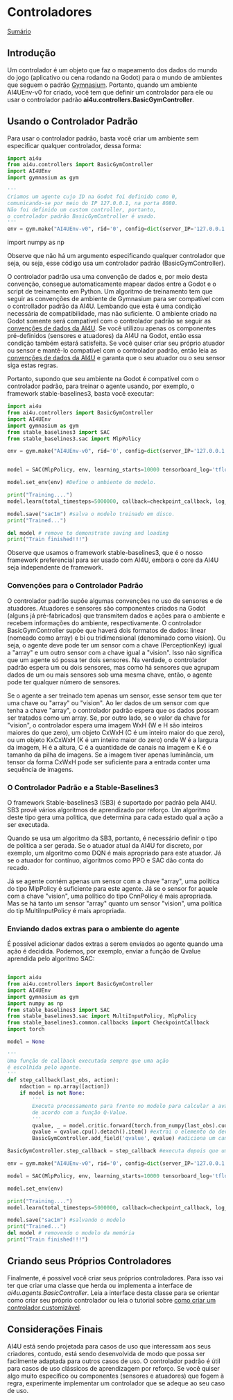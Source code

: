 # Controladores

[Sumário](summary.md)

## Introdução
Um controlador é um objeto que faz o mapeamento dos dados do mundo do jogo (aplicativo ou cena rodando na Godot) para o mundo de ambientes que seguem o padrão [Gymnasium](https://gymnasium.farama.org/index.html). Portanto, quando um ambiente AI4UEnv-v0 for criado, você tem que definir um controlador para ele ou usar o controlador padrão **ai4u.controllers.BasicGymController**.

## Usando o Controlador Padrão

Para usar o controlador padrão, basta você criar um ambiente sem especificar qualquer controlador, dessa forma:

```python
import ai4u
from ai4u.controllers import BasicGymController
import AI4UEnv
import gymnasium as gym

'''
Criamos um agente cujo ID na Godot foi definido como 0,
comunicando-se por meio do IP 127.0.0.1, na porta 8080.
Não foi definido um custom controller, portanto,
o controlador padrão BasicGymController é usado.
'''
env = gym.make("AI4UEnv-v0", rid='0', config=dict(server_IP='127.0.0.1', server_port=8080)) 
```
import numpy as np

Observe que não há um argumento especificando qualquer controlador que seja, ou seja, esse código usa um controlador padrão (BasicGymController). 

O controlador padrão usa uma convenção de dados e, por meio desta convenção, consegue automaticamente mapear dados entre a Godot e o script de treinamento em Python. Um algoritmo de treinamento tem que seguir as convenções de ambiente de Gymnasium para ser compatível com o controllador padrão da AI4U. Lembando que esta é uma condição necessária de compatibilidade, mas não suficiente. O ambiente criado na Godot somente será compatível com o controlador padrão se seguir as [convenções de dados da AI4U](dataconventions.md). Se você utilizou apenas os componentes pré-definidos (sensores e atuadores) da AI4U na Godot, então essa condição também estará satisfeita. Se você quiser criar seu próprio atuador ou sensor e mantê-lo compatível com o controlador padrão, então leia as [convenções de dados da AI4U](dataconventions.md) e garanta que o seu atuador ou o seu sensor siga estas regras.

Portanto, supondo que seu ambiente na Godot é compatível com o controlador padrão, para treinar o agente usando, por exemplo, o framework stable-baselines3, basta você executar:

```python
import ai4u
from ai4u.controllers import BasicGymController
import AI4UEnv
import gymnasium as gym
from stable_baselines3 import SAC
from stable_baselines3.sac import MlpPolicy

env = gym.make("AI4UEnv-v0", rid='0', config=dict(server_IP='127.0.0.1', server_port=8080)) #o ambiente AI4UEnv é criado.


model = SAC(MlpPolicy, env, learning_starts=10000 tensorboard_log='tflog', verbose=1) #Cria-se um modelo com uma política MlpPolicy da stable-baseline3.

model.set_env(env) #Define o ambiente do modelo.

print("Training....")
model.learn(total_timesteps=5000000, callback=checkpoint_callback, log_interval=5) #Inicializa o algoritmo de aprendizagem. Isso pode demorar muito.

model.save("sac1m") #salva o modelo treinado em disco. 
print("Trained...")

del model # remove to demonstrate saving and loading
print("Train finished!!!")
```

Observe que usamos o framework stable-baselines3, que é o nosso framework preferencial para ser usado com AI4U, embora o core da AI4U seja independente de framework.

### Convenções para o Controlador Padrão
O controlador padrão supõe algumas convenções no uso de sensores e de atuadores. Atuadores e sensores são componentes criados na Godot (alguns já pré-fabricados) que transmitem dados e ações para o ambiente e recebem informações do ambiente, respectivamente. O controlador BasicGymController supõe que haverá dois formatos de dados: linear (nomeado como array) e bi ou tridimensional (denominado como vision). Ou seja, o agente deve pode ter um sensor com a chave (PerceptionKey) igual a "array" e um outro sensor com a chave igual a "vision". Isso não significa que um agente só possa ter dois sensores. Na verdade, o controlador padrão espera um ou dois sensores, mas como há sensores que agrupam dados de um ou mais sensores sob uma mesma chave, então, o agente pode ter qualquer número de sensores.


Se o agente a ser treinado tem apenas um sensor, esse sensor tem que ter uma chave ou "array" ou "vision". Ao ler dados de um sensor com que tenha a chave "array", o controlador padrão espera que os dados possam ser tratados como um array. Se, por outro lado, se o valor da chave for "vision", o controlador espera uma imagem WxH (W e H são inteiros maiores do que zero), um objeto CxWxH (C é um inteiro maior do que zero), ou um objeto KxCxWxH (K é um inteiro maior do zero) onde W é a largura da imagem, H é a altura, C é a quantidade de canais na imagem e K é o tamanho da pilha de imagens. Se a imagem tiver apenas luminância, um tensor da forma CxWxH pode ser suficiente para a entrada conter uma sequência de imagens.


### O Controlador Padrão e a Stable-Baselines3

O framework Stable-baselines3 (SB3) é suportado por padrão pela AI4U. SB3 provê vários algoritmos de aprendizado por reforço. Um algoritmo deste tipo gera uma política, que determina para cada estado qual a ação a ser executada. 

Quando se usa um algoritmo da SB3, portanto, é necessário definir o tipo de política a ser gerada. Se o atuador atual da AI4U for discreto, por exemplo, um algoritmo como DQN é mais apropriado para este atuador. Já se o atuador for contínuo, algoritmos como PPO e SAC dão conta do recado.

Já se agente contém apenas um sensor com a chave "array", uma política do tipo MlpPolicy é suficiente para este agente. Já se o sensor for aquele com a chave "vision", uma político do tipo CnnPolicy é mais apropriada. Mas se há tanto um sensor "array" quanto um sensor "vision", uma política do tip MultiInputPolicy é mais apropriada.

### Enviando dados extras para o ambiente do agente
É possível adicionar dados extras a serem enviados ao agente quando uma ação é decidida. Podemos, por exemplo, enviar a função de Qvalue aprendida pelo algoritmo SAC:
```python

import ai4u
from ai4u.controllers import BasicGymController
import AI4UEnv
import gymnasium as gym
import numpy as np
from stable_baselines3 import SAC
from stable_baselines3.sac import MultiInputPolicy, MlpPolicy
from stable_baselines3.common.callbacks import CheckpointCallback
import torch

model = None

'''
Uma função de callback executada sempre que uma ação
é escolhida pelo agente.
'''
def step_callback(last_obs, action):
    ndaction = np.array([action])
    if model is not None:
        '''
        Executa processamento para frente no modelo para calcular a avaliação do estado atual (last_obs)
        de acordo com a função Q-Value.
        '''
        qvalue, _ = model.critic.forward(torch.from_numpy(last_obs).cuda(), torch.from_numpy(ndaction).cuda())
        qvalue = qvalue.cpu().detach().item() #extrai o elemento do device.
        BasicGymController.add_field('qvalue', qvalue) #adiciona um campo extra.

BasicGymController.step_callback = step_callback #executa depois que uma ação é decidida

env = gym.make("AI4UEnv-v0", rid='0', config=dict(server_IP='127.0.0.1', server_port=8080))

model = SAC(MlpPolicy, env, learning_starts=10000 tensorboard_log='tflog', verbose=1)

model.set_env(env)

print("Training....")
model.learn(total_timesteps=5000000, callback=checkpoint_callback, log_interval=5) #treinando durante cinco milhões de passos

model.save("sac1m") #salvando o modelo
print("Trained...")
del model # removendo o modelo da memória
print("Train finished!!!")
```

## Criando seus Próprios Controladores
Finalmente, é possível você criar seus próprios controladores. Para isso vai ter que criar uma classe que herda ou implementa a interface de *ai4u.agents.BasicController*. Leia a interface desta classe para se orientar como criar seu próprio controlador ou leia o tutorial sobre [como criar um controlador customizável](customcontroller.md).


## Considerações Finais
AI4U está sendo projetada para casos de uso que interessam aos seus criadores, contudo, está sendo desenvolvida de modo que possa ser facilmente adaptada para outros casos de uso. O controlador padrão é útil para casos de uso clássicos de aprendizagem por reforço. Se você quiser algo muito específico ou componentes (sensores e atuadores) que fogem à regra, experimente implementar um controlador que se adeque ao seu caso de uso.

















